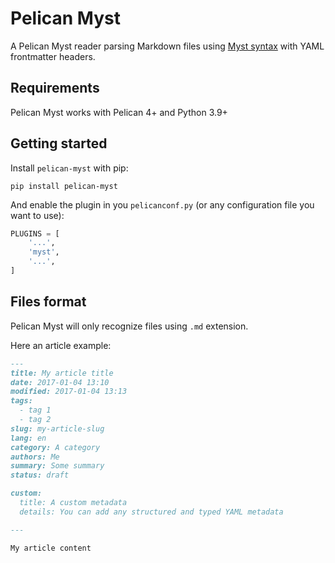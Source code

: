 # Pelican Myst

A Pelican Myst reader parsing Markdown files using [Myst syntax](https://myst-parser.readthedocs.io/en/latest/syntax/syntax.html) with YAML frontmatter headers.

## Requirements

Pelican Myst works with Pelican 4+ and Python 3.9+

## Getting started

Install `pelican-myst` with pip:

```shell
pip install pelican-myst
```

And enable the plugin in you `pelicanconf.py` (or any configuration file you want to use):

```Python
PLUGINS = [
    '...',
    'myst',
    '...',
]
```

## Files format

Pelican Myst will only recognize files using `.md` extension.

Here an article example:

```markdown
---
title: My article title
date: 2017-01-04 13:10
modified: 2017-01-04 13:13
tags:
  - tag 1
  - tag 2
slug: my-article-slug
lang: en
category: A category
authors: Me
summary: Some summary
status: draft

custom:
  title: A custom metadata
  details: You can add any structured and typed YAML metadata

---

My article content

```

